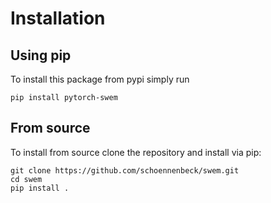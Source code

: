 # Installation

## Using pip

To install this package from pypi simply run

```
pip install pytorch-swem
```

## From source

To install from source clone the repository and install via pip:

```
git clone https://github.com/schoennenbeck/swem.git
cd swem
pip install .
```
